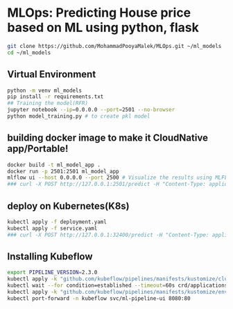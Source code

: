 # MLOps: Predicting House price based on ML using python, flask
```sh
git clone https://github.com/MohammadPooyaMalek/MLOps.git ~/ml_models
cd ~/ml_models
```
## Virtual Environment
```sh
python -m venv ml_models
pip install -r requirements.txt
## Training the model(RFR)
jupyter notebook --ip=0.0.0.0 --port=2501 --no-browser
python model_training.py # to create pkl model
```
## building docker image to make it CloudNative app/Portable!
```sh
docker build -t ml_model_app .
docker run -p 2501:2501 ml_model_app
mlflow ui --host 0.0.0.0 --port 2500 # Visualize the results using MLFLOW
### curl -X POST http://127.0.0.1:2501/predict -H "Content-Type: application/json" -d '{"features": [8.3252, 41, 6.984, 1.023, 322, 2.555, 37.88, -122.23]}'
```

## deploy on Kubernetes(K8s)
```sh
kubectl apply -f deployment.yaml
kubectl apply -f service.yaml
### curl -X POST http://127.0.0.1:32400/predict -H "Content-Type: application/json" -d '{"features": [8.3252, 41, 6.984, 1.023, 322, 2.555, 37.88, -122.23]}'
```


## Installing Kubeflow
```sh
export PIPELINE_VERSION=2.3.0
kubectl apply -k "github.com/kubeflow/pipelines/manifests/kustomize/cluster-scoped-resources?ref=$PIPELINE_VERSION"
kubectl wait --for condition=established --timeout=60s crd/applications.app.k8s.io
kubectl apply -k "github.com/kubeflow/pipelines/manifests/kustomize/env/dev?ref=$PIPELINE_VERSION"
kubectl port-forward -n kubeflow svc/ml-pipeline-ui 8080:80
```
